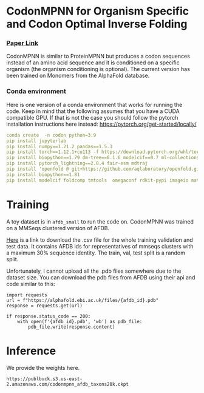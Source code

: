 # CodonMPNN for Organism Specific and Codon Optimal Inverse Folding

### [Paper Link](https://arxiv.org/abs/2409.17265)

CodonMPNN is similar to ProteinMPNN but produces a codon sequences instead of an amino acid sequence and it is conditioned on a specific organism (the organism conditioning is optional).
The current version has been trained on Monomers from the AlphaFold database. 

### Conda environment
Here is one version of a conda environment that works for running the code. Keep in mind that the following assumes that you have a CUDA compatible GPU.
If that is not the case you should follow the pytorch installation instructions here instead: https://pytorch.org/get-started/locally/

```yaml
conda create  -n codon python=3.9
pip install jupyterlab
pip install numpy==1.21.2 pandas==1.5.3
pip install torch==1.12.1+cu113 -f https://download.pytorch.org/whl/torch_stable.html
pip install biopython==1.79 dm-tree==0.1.6 modelcif==0.7 ml-collections==0.1.0 scipy==1.7.1 absl-py einops
pip install pytorch_lightning==2.0.4 fair-esm mdtraj 
pip install 'openfold @ git+https://github.com/aqlaboratory/openfold.git@5484c38'
pip install biopython==1.81
pip install modelcif foldcomp tmtools  omegaconf rdkit-pypi imageio matplotlib plotly wandb torchdiffeq jupyterlab gpustat gemmi h5py deeptime 
```

# Training
A toy dataset is in `afdb_small` to run the code on. CodonMPNN was trained on a MMSeqs clustered version of AFDB.

[Here](https://publbuck.s3.us-east-2.amazonaws.com/afdb_with_groupings.csv) is a link to download the .csv file for the whole training validation and test data.
It contains AFDB ids for representatives of mmseqs clusters with a maximum 30% sequence identity. The train, val, test split is a random split.

Unfortunately, I cannot upload all the .pdb files somewhere due to the dataset size. You can download the pdb files from AFDB using their api and code similar to this:

```
import requests
url = f"https://alphafold.ebi.ac.uk/files/{afdb_id}.pdb"
response = requests.get(url)

if response.status_code == 200:
    with open(f'{afdb_id}.pdb', 'wb') as pdb_file:
        pdb_file.write(response.content)
```

# Inference
We provide the weights here.
```
https://publbuck.s3.us-east-2.amazonaws.com/codonmpnn_afdb_taxons20k.ckpt
```

